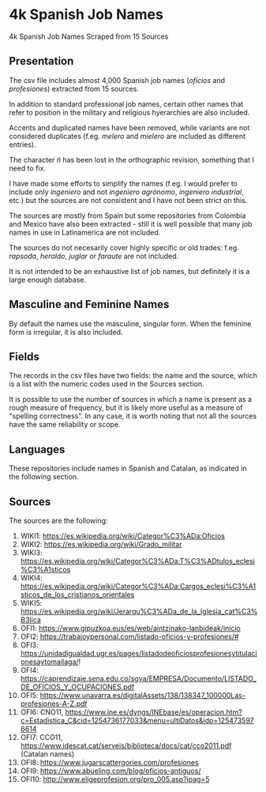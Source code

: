 # 4k Spanish Job Names
4k Spanish Job Names Scraped from 15 Sources

## Presentation
The csv file includes almost 4,000 Spanish job names (*oficios* and *profesiones*) extracted from 15 sources.

In addition to standard professional job names, certain other names that refer to position in the military and religious hyerarchies are also included.

Accents and duplicated names have been removed, while variants are not considered duplicates (f.eg. *melero* and *mielero* are included as different entries). 

The character *ñ* has been lost in the orthographic revision, something that I need to fix.

I have made some efforts to simplify the names (f.eg. I would prefer to include only *ingeniero* and not *ingeniero agrónomo*, *ingeniero industrial*, etc.) but the sources are not consistent and I have not been strict on this.

The sources are mostly from Spain but some repositories from Colombia and Mexico have also been extracted - still it is well possible that many job names in use in Latinamerica are not included. 

The sources do not necesarily cover highly specific or old trades: f.eg. *rapsoda*, *heraldo*, *juglar* or *faraute* are not included.

It is not intended to be an exhaustive list of job names, but definitely it is a large enough database.

## Masculine and Feminine Names
By default the names use the masculine, singular form. When the feminine form is irregular, it is also included.

## Fields
The records in the csv files have two fields: the name and the source, which is a list with the numeric codes used in the Sources section. 

It is possible to use the number of sources in which a name is present as a rough measure of frequency, but it is likely more useful as a measure of "spelling correctness". In any case, it is worth noting that not all the sources have the same reliability or scope.

## Languages
These repositories include names in Spanish and Catalan, as indicated in the following section.

## Sources
The sources are the following:
1.  WIKI1: https://es.wikipedia.org/wiki/Categor%C3%ADa:Oficios
2.  WIKI2: https://es.wikipedia.org/wiki/Grado_militar
3.  WIKI3: https://es.wikipedia.org/wiki/Categor%C3%ADa:T%C3%ADtulos_eclesi%C3%A1sticos
4.  WIKI4: https://es.wikipedia.org/wiki/Categor%C3%ADa:Cargos_eclesi%C3%A1sticos_de_los_cristianos_orientales
5.  WIKI5: https://es.wikipedia.org/wiki/Jerarqu%C3%ADa_de_la_Iglesia_cat%C3%B3lica
11. OFI1: https://www.gipuzkoa.eus/es/web/aintzinako-lanbideak/inicio
12. OFI2: https://trabajoypersonal.com/listado-oficios-y-profesiones/#
13. OFI3: https://unidadigualdad.ugr.es/pages/listadodeoficiosprofesionesytitulacionesaytomailaga/!
14. OFI4: https://caprendizaje.sena.edu.co/sgva/EMPRESA/Documento/LISTADO_DE_OFICIOS_Y_OCUPACIONES.pdf
15. OFI5: https://www.unavarra.es/digitalAssets/138/138347_100000Las-profesiones-A-Z.pdf
16. OFI6: CNO11, https://www.ine.es/dyngs/INEbase/es/operacion.htm?c=Estadistica_C&cid=1254736177033&menu=ultiDatos&idp=1254735976614
17. OFI7: CCO11, https://www.idescat.cat/serveis/biblioteca/docs/cat/cco2011.pdf (Catalan names)
18. OFI8: https://www.jugarscattergories.com/profesiones
19. OFI9: https://www.abueling.com/blog/oficios-antiguos/
20. OFI10: http://www.eligeprofesion.org/pro_005.asp?ipag=5

